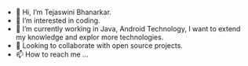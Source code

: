 - 👋 Hi, I’m Tejaswini Bhanarkar.
- 👀 I’m interested in coding.
- 🌱 I’m currently working in Java, Android Technology, I want to extend my knowledge and explor more technologies.  
- 💞️ Looking to collaborate with open source projects.
- 📫 How to reach me ...

<!---
tej-123/tej-123 is a ✨ special ✨ repository because its `README.md` (this file) appears on your GitHub profile.
You can click the Preview link to take a look at your changes.
--->
